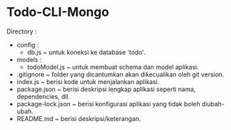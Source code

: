 # Todo-CLI-Mongo
Directory :
  - config :
     - db.js
        ~ untuk koneksi ke database 'todo'.
  - models :
     - todoModel.js
        ~ untuk membuat schema dan model aplikasi.
  - .gitignore
      ~ folder yang dicantumkan akan dikecualikan oleh git version.
  - index.js
      ~ berisi kode untuk menjalankan aplikasi.
  - package.json
      ~ berisi deskripsi lengkap aplikasi seperti nama, dependencies, dll.
  - package-lock.json
      ~ berisi konfigurasi aplikasi yang tidak boleh diubah-ubah.
  - README.md
      ~ berisi deskripsi/keterangan.
